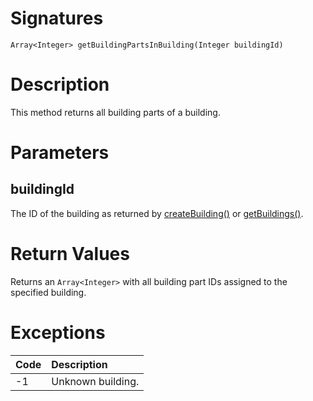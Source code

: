 <!---
{
    "category": "Rooms and Categories",
    "name": "getBuildingPartsInBuilding",
    "shortDescription": "Returns all building parts of a building"
}
--->

# Signatures

```
Array<Integer> getBuildingPartsInBuilding(Integer buildingId)
```

# Description

This method returns all building parts of a building.

# Parameters

## buildingId

The ID of the building as returned by [createBuilding()](#createBuilding) or [getBuildings()](#getBuildings).

# Return Values

Returns an `Array<Integer>` with all building part IDs assigned to the specified building.

# Exceptions

| Code | Description       |
| :--- | :---------------- |
| -1   | Unknown building. |
